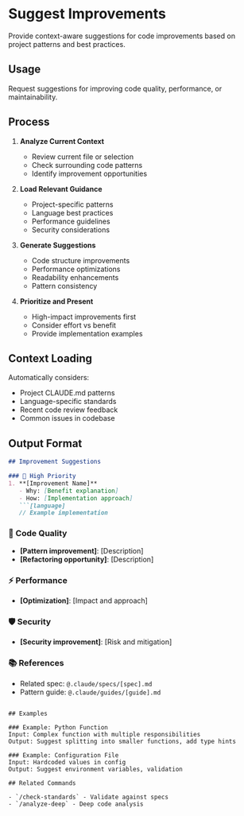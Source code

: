 # Suggest Improvements

Provide context-aware suggestions for code improvements based on project patterns and best practices.

## Usage

Request suggestions for improving code quality, performance, or maintainability.

## Process

1. **Analyze Current Context**
   - Review current file or selection
   - Check surrounding code patterns
   - Identify improvement opportunities

2. **Load Relevant Guidance**
   - Project-specific patterns
   - Language best practices
   - Performance guidelines
   - Security considerations

3. **Generate Suggestions**
   - Code structure improvements
   - Performance optimizations
   - Readability enhancements
   - Pattern consistency

4. **Prioritize and Present**
   - High-impact improvements first
   - Consider effort vs benefit
   - Provide implementation examples

## Context Loading

Automatically considers:
- Project CLAUDE.md patterns
- Language-specific standards
- Recent code review feedback
- Common issues in codebase

## Output Format

```markdown
## Improvement Suggestions

### 🎯 High Priority
1. **[Improvement Name]**
   - Why: [Benefit explanation]
   - How: [Implementation approach]
   ```[language]
   // Example implementation
   ```

### 🔧 Code Quality
- **[Pattern improvement]**: [Description]
- **[Refactoring opportunity]**: [Description]

### ⚡ Performance
- **[Optimization]**: [Impact and approach]

### 🛡️ Security
- **[Security improvement]**: [Risk and mitigation]

### 📚 References
- Related spec: `@.claude/specs/[spec].md`
- Pattern guide: `@.claude/guides/[guide].md`
```

## Examples

### Example: Python Function
Input: Complex function with multiple responsibilities
Output: Suggest splitting into smaller functions, add type hints

### Example: Configuration File
Input: Hardcoded values in config
Output: Suggest environment variables, validation

## Related Commands

- `/check-standards` - Validate against specs
- `/analyze-deep` - Deep code analysis